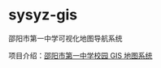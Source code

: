 # sysyz-gis
邵阳市第一中学可视化地图导航系统

项目介绍：[邵阳市第一中学校园 GIS 地图系统](https://sysyz-itcom.github.io/WindLin/projects/school/sysyz-gis.html)

